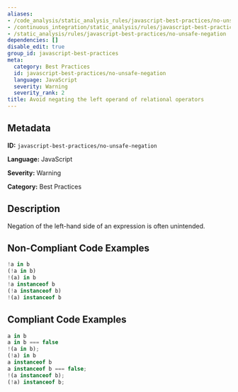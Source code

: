 ```yaml
---
aliases:
- /code_analysis/static_analysis_rules/javascript-best-practices/no-unsafe-negation
- /continuous_integration/static_analysis/rules/javascript-best-practices/no-unsafe-negation
- /static_analysis/rules/javascript-best-practices/no-unsafe-negation
dependencies: []
disable_edit: true
group_id: javascript-best-practices
meta:
  category: Best Practices
  id: javascript-best-practices/no-unsafe-negation
  language: JavaScript
  severity: Warning
  severity_rank: 2
title: Avoid negating the left operand of relational operators
---
```

<!--  SOURCED FROM https://github.com/DataDog/datadog-static-analyzer-rule-docs -->


## Metadata
**ID:** `javascript-best-practices/no-unsafe-negation`

**Language:** JavaScript

**Severity:** Warning

**Category:** Best Practices

## Description
Negation of the left-hand side of an expression is often unintended.

## Non-Compliant Code Examples
```javascript
!a in b
(!a in b)
!(a) in b
!a instanceof b
(!a instanceof b)
!(a) instanceof b
```

## Compliant Code Examples
```javascript
a in b
a in b === false
!(a in b);
(!a) in b
a instanceof b
a instanceof b === false;
!(a instanceof b);
(!a) instanceof b;

```
